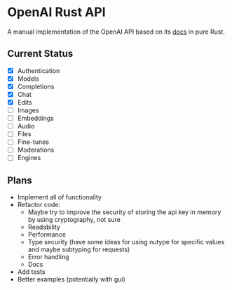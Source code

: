 # OpenAI Rust API
A manual implementation of the OpenAI API based on its 
[docs](https://platform.openai.com/docs/api-reference/introduction) in pure Rust.

## Current Status
- [x] Authentication
- [x] Models
- [x] Completions
- [x] Chat
- [x] Edits
- [ ] Images
- [ ] Embeddings
- [ ] Audio
- [ ] Files
- [ ] Fine-tunes
- [ ] Moderations
- [ ] Engines

## Plans
- Implement all of functionality
- Refactor code: 
  - Maybe try to improve the security of storing the api key in memory by using cryptography, not sure 
  - Readability
  - Performance
  - Type security (have some ideas for using nutype for specific values and maybe subtyping for requests)
  - Error handling
  - Docs
- Add tests
- Better examples (potentially with gui)